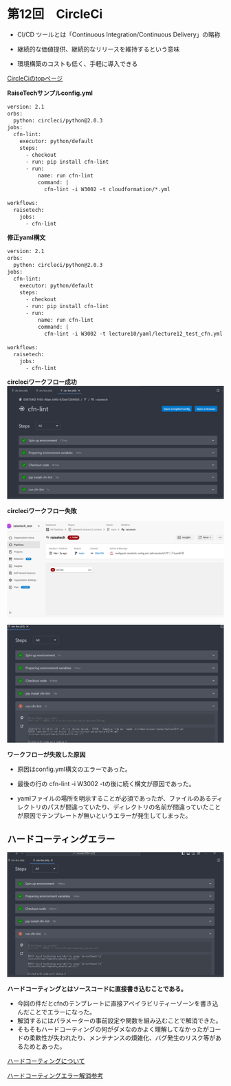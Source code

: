 # 第12回　CircleCi

- CI/CD ツールとは「Continuous Integration/Continuous Delivery」の略称

- 継続的な価値提供、継続的なリリースを維持するという意味

- 環境構築のコストも低く、手軽に導入できる

[CircleCiのtopページ](https://circleci.com/ja/)

**RaiseTechサンプルconfig.yml**

````
version: 2.1
orbs:
  python: circleci/python@2.0.3
jobs:
  cfn-lint:
    executor: python/default
    steps:
      - checkout
      - run: pip install cfn-lint
      - run:
          name: run cfn-lint
          command: |
            cfn-lint -i W3002 -t cloudformation/*.yml

workflows:
  raisetech:
    jobs:
      - cfn-lint
````
**修正yaml構文**

````
version: 2.1
orbs:
  python: circleci/python@2.0.3
jobs:
  cfn-lint:
    executor: python/default
    steps:
      - checkout
      - run: pip install cfn-lint
      - run:
          name: run cfn-lint
          command: |
            cfn-lint -i W3002 -t lecture10/yaml/lecture12_test_cfn.yml

workflows:
  raisetech:
    jobs:
      - cfn-lint
````
**circleciワークフロー成功**
![img](.circleci/circleci_サンプルcfn-lint_success.png)

**circleciワークフロー失敗**

![img](.circleci/img：CircleCIワークフロー失敗時.png)

![img](.circleci/circleci_ワークフロー失敗_エラー内容.png)

**ワークフローが失敗した原因**

- 原因はconfig.yml構文のエラーであった。

- 最後の行の  cfn-lint -i W3002 -tの後に続く構文が原因であった。

- yamlファイルの場所を明示することが必須であったが、ファイルのあるディレクトリのパスが間違っていたり、ディレクトリの名前が間違っていたことが原因でテンプレートが無いというエラーが発生してしまった。

## ハードコーティングエラー

![img](.circleci/cfn_lint_ハードコーティングエラー.png)

  **ハードコーティングとはソースコードに直接書き込むことである。**

- 今回の件だとcfnのテンプレートに直接アベイラビリティーゾーンを書き込んだことでエラーになった。
- 解消するにはパラメーターの事前設定や関数を組み込むことで解消できた。
- そもそもハードコーティングの何がダメなのかよく理解してなかったがコードの柔軟性が失われたり、メンテナンスの煩雑化、バグ発生のリスク等があるためとあった。

[ハードコーティングについて](https://teams.qiita.com/hard-coding-meaning-avoidance-beginner-guide/#:~:text=%E3%83%8F%E3%83%BC%E3%83%89%E3%82%B3%E3%83%BC%E3%83%87%E3%82%A3%E3%83%B3%E3%82%B0%E3%81%AF%E3%81%AA%E3%81%9C%E3%81%A0%E3%82%81%E3%81%AA%E3%81%AE%E3%81%8B&text=%E3%81%BE%E3%81%9A%E3%80%81%E3%82%B3%E3%83%BC%E3%83%89%E3%81%AE%E6%9F%94%E8%BB%9F%E6%80%A7,%E3%81%8C%E9%AB%98%E3%81%BE%E3%82%8B%E6%81%90%E3%82%8C%E3%81%8C%E3%81%82%E3%82%8A%E3%81%BE%E3%81%99%E3%80%82)

[ハードコーティングエラー解消参考](https://dev.classmethod.jp/articles/cfn-availavility-zone-notation/)




      




